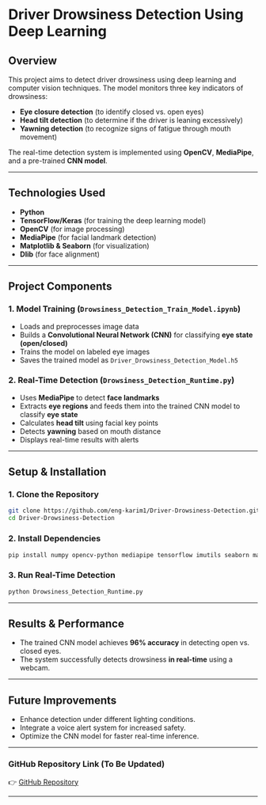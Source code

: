 # **Driver Drowsiness Detection Using Deep Learning**  

## **Overview**  
This project aims to detect driver drowsiness using deep learning and computer vision techniques. The model monitors three key indicators of drowsiness:  
- **Eye closure detection** (to identify closed vs. open eyes)  
- **Head tilt detection** (to determine if the driver is leaning excessively)  
- **Yawning detection** (to recognize signs of fatigue through mouth movement)  

The real-time detection system is implemented using **OpenCV**, **MediaPipe**, and a pre-trained **CNN model**.

---

## **Technologies Used**  
- **Python**  
- **TensorFlow/Keras** (for training the deep learning model)  
- **OpenCV** (for image processing)  
- **MediaPipe** (for facial landmark detection)  
- **Matplotlib & Seaborn** (for visualization)  
- **Dlib** (for face alignment)  

---

## **Project Components**  
### **1. Model Training (`Drowsiness_Detection_Train_Model.ipynb`)**  
- Loads and preprocesses image data  
- Builds a **Convolutional Neural Network (CNN)** for classifying **eye state (open/closed)**  
- Trains the model on labeled eye images  
- Saves the trained model as `Driver_Drowsiness_Detection_Model.h5`  

### **2. Real-Time Detection (`Drowsiness_Detection_Runtime.py`)**  
- Uses **MediaPipe** to detect **face landmarks**  
- Extracts **eye regions** and feeds them into the trained CNN model to classify **eye state**  
- Calculates **head tilt** using facial key points  
- Detects **yawning** based on mouth distance  
- Displays real-time results with alerts  

---

## **Setup & Installation**  
### **1. Clone the Repository**  
```bash
git clone https://github.com/eng-karim1/Driver-Drowsiness-Detection.git
cd Driver-Drowsiness-Detection
```

### **2. Install Dependencies**  
```bash
pip install numpy opencv-python mediapipe tensorflow imutils seaborn matplotlib dlib
```

### **3. Run Real-Time Detection**  
```bash
python Drowsiness_Detection_Runtime.py
```

---

## **Results & Performance**  
- The trained CNN model achieves **96% accuracy** in detecting open vs. closed eyes.  
- The system successfully detects drowsiness **in real-time** using a webcam.  

---

## **Future Improvements**  
- Enhance detection under different lighting conditions.  
- Integrate a voice alert system for increased safety.  
- Optimize the CNN model for faster real-time inference.

---

### **GitHub Repository Link (To Be Updated)**  
👉 [GitHub Repository](https://github.com/eng-karim1/Driver-Drowsiness-Detection)  

---
